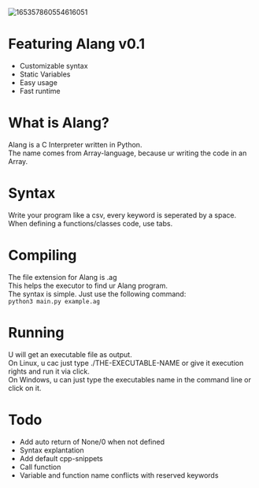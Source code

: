 ![165357860554616051](https://user-images.githubusercontent.com/89941741/170521171-b6e9018b-8f78-4cd5-a7a7-9af65a26ea08.png)
# Featuring Alang v0.1
- Customizable syntax
- Static Variables
- Easy usage
- Fast runtime
# What is Alang?
Alang is a C Interpreter written in Python.\
The name comes from Array-language, because ur writing the code in an Array.
# Syntax
Write your program like a csv, every keyword is seperated by a space.\
When defining a functions/classes code, use tabs.
# Compiling
The file extension for Alang is .ag\
This helps the executor to find ur Alang program.\
The syntax is simple. Just use the following command:\
`python3 main.py example.ag`
# Running
U will get an executable file as output.\
On Linux, u cac just type ./THE-EXECUTABLE-NAME or give it execution rights and run it via click.\
On Windows, u can just type the executables name in the command line or click on it.
# Todo
- Add auto return of None/0 when not defined
- Syntax explantation
- Add default cpp-snippets
- Call function
- Variable and function name conflicts with reserved keywords
